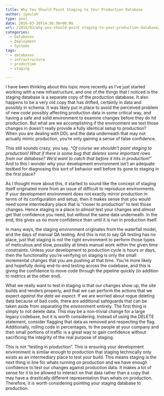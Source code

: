```yaml
---
title: Why You Should Point Staging to Your Production Database
author: jgoulah
type: post
date: 2016-03-30T14:56:50+00:00
url: /2016/03/why-you-should-point-staging-to-your-production-database/
categories:
  - Databases
  - Deployment
  - Systems
tags:
  - databases
  - infrastructure
  - production
  - staging

---
```

I have been thinking about this topic more recently as I&#8217;ve just started working with a new infrastructure, and one of the things that I noticed is the staging database is a separate copy of the production database. It also happens to be a very old copy that has drifted, certainly in data and possibly in schema. It was likely put in place to avoid the perceived problem of new code possibly affecting production data in some critical way, and having a safe and solid environment to examine changes before they do hit production. But what are we accomplishing if the environment we test those changes in doesn&#8217;t really provide a fully identical setup to production? When you are dealing with DDL and the data underneath that may not actually mimic production, you&#8217;re only gaining a sense of false confidence. 

This still sounds crazy, you say. _&#8220;Of course we shouldn&#8217;t point staging to production! What if there is some bug that deletes some important rows from our database? We&#8217;d want to catch that before it hits in production!&#8221;_ And to this I wonder why your development environment isn&#8217;t an adequate testbed for diagnosing this sort of behavior well before its gone to staging in the first place?

As I thought more about this, it started to sound like the concept of staging itself originated more from an issue of difficult to reproduce environments. If your development environment does not exactly mirror production in terms of its configuration and setup, then it makes sense that you would need some intermediary place that is &#8220;closer to production&#8221; to test those changes. Hence staging is a place to _almost_ test your changes and _almost_ get that confidence you need, but without the same data underneath. In the end, this gives us no more confidence than until it is run in production itself. 

In many ways, the staging environment originates from the waterfall model, and the days of manual QA testing. And this is not to say QA testing has no place, just that staging is not the right environment to perform those types of meticulous and slow, possibly at times manual work within the given time constraints. Unless your development to production cycle is hours or days, then the functionality you&#8217;re verifying on staging is only the small incremental changes that you are pushing at that time. You&#8217;re more likely and hopefully doing end-to-end testing across the codebase, and this is giving the confidence to move code through the pipeline quickly (in addition to metrics at the other end).

What we really want to test in staging is that our changes show up, the site builds and renders properly, and that we can perform the actions that we expect _against the data we expect_. If we are worried about rogue deleting data because of bad code, there are additional safeguards that can be taken aside from separating the environment entirely. The first thing is simply to not delete data. This may be a non-trivial change for a large legacy codebase, but it is worth considering. Instead of using the DELETE statement, consider flagging that data as removed and respecting the flag. Additionally, rolling code in percentages, to the people at your company and then small portions of traffic is a great way to gain confidence without sacrificing the integrity of the real purpose of staging.

This is not &#8220;testing in production&#8221;. This is ensuring your development environment is similar enough to production that staging technically only exists as an intermediary place to test your build. This means staging is the next thing in line for whats running on production and we have enough confidence to test our changes against production data. It makes a lot of sense for it to be allowed to interact on that data rather than a copy that may have a drastically different representation than whats on production. Therefore, it is worth considering pointing your staging database to production.